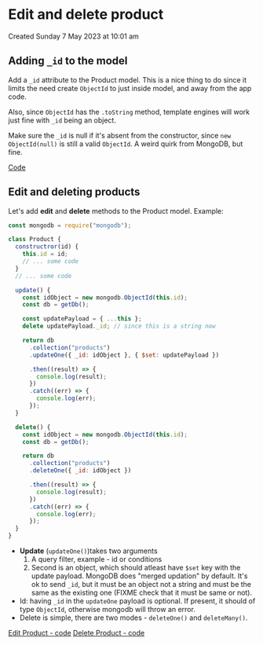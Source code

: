 # Edit and delete product
Created Sunday 7 May 2023 at 10:01 am

## Adding `_id` to the model
Add a `_id` attribute to the Product model. This is a nice thing to do since it limits the need create `ObjectId` to just inside model, and away from the app code.

Also, since `ObjectId` has the `.toString` method, template engines will work just fine with `_id` being an object.

Make sure the `_id` is null if it's absent from the constructor, since `new ObjectId(null)` is still a valid `ObjectId`. A weird quirk from MongoDB, but fine.

[Code](https://github.com/exemplar-codes/online-shop-with-nosql-mongodb/commit/60df5e3f7377c3dc883553ea93bc08f78f4001d9)


## Edit and deleting products
Let's add **edit** and **delete** methods to the Product model.
Example:
```js
const mongodb = require("mongodb");

class Product {
  constructror(id) {
    this.id = id;
    // ... some code
  }
  // ... some code

  update() {
    const idObject = new mongodb.ObjectId(this.id);
    const db = getDb();

    const updatePayload = { ...this };
    delete updatePayload._id; // since this is a string now

    return db
      .collection("products")
      .updateOne({ _id: idObject }, { $set: updatePayload })

      .then((result) => {
        console.log(result);
      })
      .catch((err) => {
        console.log(err);
      });
  }

  delete() {
    const idObject = new mongodb.ObjectId(this.id);
    const db = getDb();

    return db
      .collection("products")
      .deleteOne({ _id: idObject })

      .then((result) => {
        console.log(result);
      })
      .catch((err) => {
        console.log(err);
      });
  }
}
```

- **Update** (`updateOne()`)takes two arguments
  1.  A query filter, example - id or conditions
  2.  Second is an object, which should atleast have `$set` key with the update payload. MongoDB does "merged updation" by default. It's ok to send `_id`, but it must be an object not a string and must be the same as the existing one (FIXME check that it must be same or not).
- Id: having `_id` in the `updateOne` payload is optional. If present, it should of type `ObjectId`, otherwise mongodb will throw an error.
- Delete is simple, there are two modes - `deleteOne()` and `deleteMany()`.

[Edit Product - code](https://github.com/exemplar-codes/online-shop-with-nosql-mongodb/commit/bc69c7c8498808f173ba6216ebc437af247e330e)
[Delete Product - code](https://github.com/exemplar-codes/online-shop-with-nosql-mongodb/commit/b4f51b381f6abb037125121b543579a8707c5436)